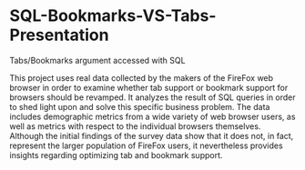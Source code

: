 # SQL-Bookmarks-VS-Tabs-Presentation
Tabs/Bookmarks argument accessed with SQL

This project uses real data collected by the makers of the FireFox web browser in order to examine whether tab support or bookmark support for browsers should be revamped. It analyzes the result of SQL queries in order to shed light upon and solve this specific business problem. The data includes demographic metrics from a wide variety of web browser users, as well as metrics with respect to the individual browsers themselves. Although the initial findings of the survey data show that it does not, in fact, represent the larger population of FireFox users, it nevertheless provides insights regarding optimizing tab and bookmark support.
